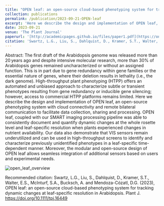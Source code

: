 ```yaml
---
title: "OPEN leaf: an open-source cloud-based phenotyping system for tracking dynamic changes at leaf-specific resolution in Arabidopsis"
collection: publications
permalink: /publication/2023-09-21-OPEN-leaf
excerpt: 'Here we describe the design and implementation of OPEN leaf, an open-source phenotyping system with cloud connectivity and remote bilateral communication to facilitate data collection, sharing and processing. OPEN leaf, coupled with our SMART imaging processing pipeline was able to consistently document and quantify dynamic changes at the whole rosette level and leaf-specific resolution when plants experienced changes in nutrient availability.'
date: 2023-09-21
venue: 'The Plant Journal'
paperurl: '[http://academicpages.github.io/files/paper1.pdf](https://onlinelibrary.wiley.com/doi/10.1111/tpj.16449?af=R)'
citation: 'Swartz, L.G., Liu, S., Dahlquist, D., Kramer, S.T., Walter, E.S., McInturf, S.A., Bucksch, A. and Mendoza-Cózatl, D.G. (2023), OPEN leaf: an open-source cloud-based phenotyping system for tracking dynamic changes at leaf-specific resolution in Arabidopsis. Plant J. https://doi.org/10.1111/tpj.16449'
---
```


Abstract: The first draft of the Arabidopsis genome was released more than 20 years ago and despite intensive molecular research, more than 30% of Arabidopsis genes remained uncharacterized or without an assigned function. This is in part due to gene redundancy within gene families or the essential nature of genes, where their deletion results in lethality (i.e., the dark genome). High-throughput plant phenotyping (HTPP) offers an automated and unbiased approach to characterize subtle or transient phenotypes resulting from gene redundancy or inducible gene silencing; however, access to commercial HTPP platforms remains limited. Here we describe the design and implementation of OPEN leaf, an open-source phenotyping system with cloud connectivity and remote bilateral communication to facilitate data collection, sharing and processing. OPEN leaf, coupled with our SMART imaging processing pipeline was able to consistently document and quantify dynamic changes at the whole rosette level and leaf-specific resolution when plants experienced changes in nutrient availability. Our data also demonstrate that VIS sensors remain underutilized and can be used in high-throughput screens to identify and characterize previously unidentified phenotypes in a leaf-specific time-dependent manner. Moreover, the modular and open-source design of OPEN leaf allows seamless integration of additional sensors based on users and experimental needs.

![open_leaf_overview](https://github.com/LandonSwartz/landonswartz.github.io/assets/50836209/1c39e90f-94c6-4d0c-89e4-407bf37fc785)

Recommended citation: Swartz, L.G., Liu, S., Dahlquist, D., Kramer, S.T., Walter, E.S., McInturf, S.A., Bucksch, A. and Mendoza-Cózatl, D.G. (2023), OPEN leaf: an open-source cloud-based phenotyping system for tracking dynamic changes at leaf-specific resolution in Arabidopsis. Plant J. https://doi.org/10.1111/tpj.16449
